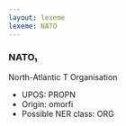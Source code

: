 ```yaml
---
layout: lexeme
lexeme: NATO
---
```


###  NATO₁

North-Atlantic T Organisation
* UPOS:  PROPN
* Origin:  omorfi
* Possible NER class:  ORG

